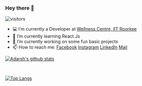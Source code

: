 ### Hey there 👋
![visitors](https://visitor-badge.laobi.icu/badge?page_id=adarshpriyadarshii.adarshpriyadarshii)
- :computer: I’m currently a Developer at [Wellness Centre, IIT Roorkee](https://github.com/Wellness-Center-IIT-Roorkee)
- 🌱 I’m currently learning React.Js
- 🔭 I’m currently working on some fun basic projects
- 📫 How to reach me: 
     [Facebook](https://www.facebook.com/adarshpriyadarshii)
     [Instagram](https://www.instagram.com/adarshpriyadarshii/)
     [LinkedIn](https://www.linkedin.com/in/adarshpriyadarshi/)
     [Mail](mailto:adarsh_p@ce.iitr.ac.in)
    


[![Adarsh's github stats](https://github-readme-stats.vercel.app/api?username=adarshpriyadarshii&show_icons=true&theme=tokyonight&count_private=true)](https://github.com/anuraghazra/github-readme-stats)

<br />

[![Top Langs](https://github-readme-stats.vercel.app/api/top-langs/?username=adarshpriyadarshii&layout=compact)](https://github.com/anuraghazra/github-readme-stats)
<!--
**adarshpriyadarshii/adarshpriyadarshii** is a ✨ _special_ ✨ repository because its `README.md` (this file) appears on your GitHub profile.

Here are some ideas to get you started:

- 🔭 I’m currently working on ...
- 🌱 I’m currently learning ...
- 👯 I’m looking to collaborate on ...
- 🤔 I’m looking for help with ...
- 💬 Ask me about ...
- 📫 How to reach me: ...
- 😄 Pronouns: ...
- ⚡ Fun fact: ...
-->
